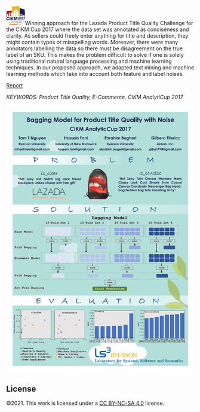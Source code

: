 <p align="left">
    <img src="./Logo.jpg", width="50", alt="CIKM AnalytiCup 2017: Logo">Winning approach for the Lazada Product Title Quality Challenge for the CIKM Cup 2017 where the data set was annotated as conciseness and clarity. 
As sellers could freely enter anything for title and description, they might contain typos or misspelling words. Moreover, there were many annotators labelling the data so there must be disagreement on the true label of an SKU. 
This makes the problem difficult to solve if one is solely using traditional natural language processing and machine learning techniques. In our proposed approach, we adapted text mining and machine learning methods which take into account both feature and label noises. 

[Report](Report.pdf)

*KEYWORDS: Product Title Quality, E-Commerce, CIKM AnalytiCup 2017*
</p>
<p align="center">
    <img src="./Poster.jpg", width="600", alt="Bagging Model for Product Title Quality with Noise: Poster">
</p>

## License
©2021. This work is licensed under a [CC BY-NC-SA 4.0](LICENSE.txt) license. 
